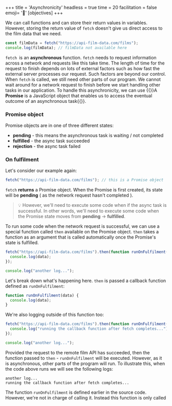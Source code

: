 +++
title = 'Asynchronicity'
headless = true
time = 20
facilitation = false
emoji= '🧩'
[objectives]
+++

We can call functions and can store their return values in variables. However, storing the return value of `fetch` doesn't give us direct access to the film data that we need.

```js
const filmData = fetch("https://api-film-data.com/films");
console.log(filmData); // filmData not available here
```

`fetch `is an **asynchronous** function. `fetch` needs to request information across a network and requests like this take time. The length of time for the request to finish depends on lots of external factors such as how fast the external server processes our request. Such factors are beyond our control. When `fetch` is called, we still need other parts of our program. We cannot wait around for a network request to finish before we start handling other tasks in our application. To handle this asynchronicity, we can use {{<tooltip title="Promises">}}A **Promise** is a JavaScript object that enables us to access the eventual outcome of an asynchronous task{{</tooltip>}}.

### Promise object

Promise objects are in one of three different states:

- **pending** - this means the asynchronous task is waiting / not completed
- **fulfilled** - the async task succeeded
- **rejection** - the async task failed

### On fulfilment

Let's consider our example again:

```js
fetch("https://api-film-data.com/films"); // this is a Promise object
```

`fetch` **returns** a Promise object. When the Promise is first created, its state will be **pending** ( as the network request hasn't completed ).

> 💡 However, we'll need to execute some code when if the async task is successful. In other words, we'll need to execute some code when the Promise state moves from **pending** -> **fulfilled**.

To run some code when the network request is successful, we can use a special function called `then` available on the Promise object. `then` takes a function as an argument that is called automatically once the Promise's state is fulfilled.

```js
fetch("https://api-film-data.com/films").then(function runOnFulfilment(data) {
  console.log(data);
});

console.log("another log...");
```

Let's break down what's happening here.
`then` is passed a callback function defined as `runOnFulfilment`:

```js
function runOnFulfilment(data) {
  console.log(data);
}
```

We're also logging outside of this function too:

```js {linenos=table,hl_lines=["5"],linenostart=1}
fetch("https://api-film-data.com/films").then(function runOnFulfilment(data) {
  console.log("running the callback function after fetch completes...");
});

console.log("another log...");
```

Provided the request to the remote film API has succeeded, then the function passed to `then` - `runOnFulfilment` will be executed.
However, as it is asynchronous, other parts of the program will run. To illustrate this, when the code above runs we will see the following logs:

```console
another log...
running the callback function after fetch completes...
```

The function `runOnFulfilment` is defined earlier in the source code. However, we're not in charge of calling it. Instead this function is only called
